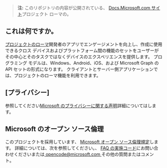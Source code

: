 > **注:** このリポジトリの内容が公開されている、 [Docs.Microsoft.com サイト](https://docs.microsoft.com/windows/project-rome/)プロジェクト ローマの。

## <a name="what-is-this"></a>これは何ですか。
[プロジェクトのローマ](https://developer.microsoft.com/windows/project-rome)開発者のアプリでエンゲージメントを向上し、作成に使用できるクロス デバイスおよびプラットフォーム間の機能のセットをユーザーがその中心とそのタスクではなくデバイスのエクスペリエンスを提供します。 プログラミング モデルは、Windows、Android、iOS、および Microsoft Graph の API セットの形式になります。 クライアントとサーバー側アプリケーションでは、プロジェクトのローマ機能を利用できます。

## <a name="privacy"></a>[プライバシー]
参照してください[Microsoft のプライバシーに関する声明](https://privacy.microsoft.com/en-us/privacystatement/)詳細についてはします。 

## <a name="microsoft-open-source-code-of-conduct"></a>Microsoft のオープン ソース倫理
このプロジェクトを採用しています、 [Microsoft オープン ソース倫理規定](https://opensource.microsoft.com/codeofconduct/)します。
詳細については、次を参照してください。、 [FAQ の実施コード](https://opensource.microsoft.com/codeofconduct/faq/)にお問い合わせくださいまたは[ opencode@microsoft.com ](mailto:opencode@microsoft.com)その他の質問またはコメント。
